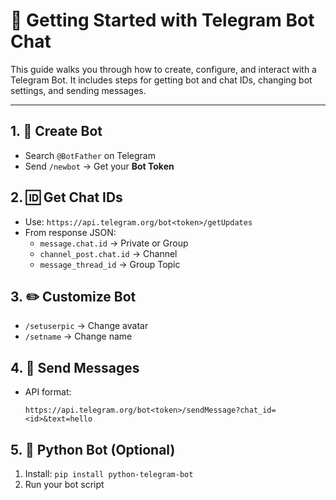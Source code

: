 # 🚀 Getting Started with Telegram Bot Chat

This guide walks you through how to create, configure, and interact with a Telegram Bot. It includes steps for getting bot and chat IDs, changing bot settings, and sending messages.

---

## 1. 🔨 Create Bot
- Search `@BotFather` on Telegram
- Send `/newbot` → Get your **Bot Token**

## 2. 🆔 Get Chat IDs
- Use: `https://api.telegram.org/bot<token>/getUpdates`
- From response JSON:
  - `message.chat.id` → Private or Group
  - `channel_post.chat.id` → Channel
  - `message_thread_id` → Group Topic

## 3. ✏️ Customize Bot
- `/setuserpic` → Change avatar
- `/setname` → Change name

## 4. 💬 Send Messages
- API format:
  ```
  https://api.telegram.org/bot<token>/sendMessage?chat_id=<id>&text=hello
  ```

## 5. 🐍 Python Bot (Optional)
1. Install: `pip install python-telegram-bot`
2. Run your bot script

